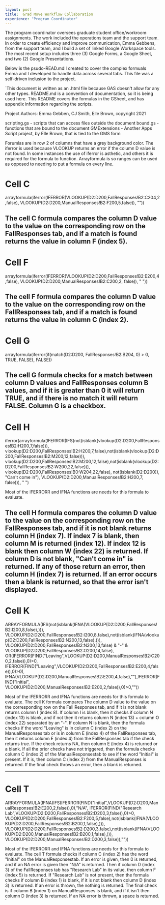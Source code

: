 ```yaml
---
layout: post
title:  Grad Move Workflow Collaboration
experience: "Program Coordinator"
---
```

The program coordinator oversees graduate student office/workroom
assignments. The work included the operations team and the support team. In
order to create efficiency and improve communication, Emma Gebbens, from the
support team, and I build a set of linked Google Workspace tools. The most
recent setup includes three (3) Google Forms, a Google Sheet, and two (2)
Google Presentations.

Below is the psudo-READ.md I created to cover the complex formuals Emma and
I developed to handle data across several tabs. This file was a self-driven
inclusion to the project.

`This document is written as an .html file because GAS doesn't allow for any other types. README.md
is a convention of documentation, so it is being used here. This README covers the formulas in the
GSheet, and has appendix information regarding the scripts.

Project Authors: Emma Gebben, CJ Smith, Elle Brown, copyright 2021

scripting.gs - scripts that can access files outside the document
bound.gs - functions that are bound to the document
GMExtensions - Another Apps Script project, by Elle Brown, that is tied to the GMS form

Forumlas are in row 2 of columns that have a grey background color.  The iferror is used because
VLOOKUP returns an error if the column D value is not found. In some instances the use of iferror
is asthetic, and others it is required for the formula to function. Arrayformula is so ranges can
be used as opposed to needing to put a formula on every line.


Cell C
===============
arrayformula(iferror(IFERROR(VLOOKUP(D2:D200,FallResponses!B2:C204,2,false),
VLOOKUP(D2:D200,ManualResponses!B2:F200,5,false)), ""))

The cell C formula compares the column D value to the value on the corresponding row on the
FallResponses tab, and if a match is found returns the value in column F (index 5).
---------------
Cell F
===============
arrayformula(iferror(IFERROR(VLOOKUP(D2:D200,FallResponses!B2:E200,4,false),
VLOOKUP(D2:D200,ManualResponses!B2:C200,2, false)), " "))

The cell F formula compares the column D value to the value on the corresponding row on the
FallResponses tab, and if a match is found returns the value in column C (index 2).
---------------
Cell G
===============
arrayformula(iferror(if(match(D2:D200, FallResponses!B2:B204, 0) > 0, TRUE, FALSE), FALSE))

The cell G formula checks for a match between column D values and FallResponses column B values,
and if it is greater than 0 it will return TRUE, and if there is no match it will return
FALSE. Column G is a checkbox.
---------------
Cell H
===============
iferror(arrayformula(IFERROR(IFS(not(isblank(vlookup(D2:D200,FallResponses!B2:H200,7,false))),
vlookup(D2:D200,FallResponses!B2:H200,7,false),not(isblank(vlookup(D2:D200,FallResponses!B2:M200,12,false))),
vlookup(D2:D200,FallResponses!B2:M200,12,false),not(isblank(vlookup(D2:D200,FallResponses!B2:W200,22,false))),
vlookup(D2:D200,FallResponses!B0:W204,22,false), not(isblank(D2:D200)), "Can't come in"),
VLOOKUP(D2:D200,ManualResponses!B2:H200,7, false))), " ")

Most of the IFERRORR and IFNA functions are needs for this formula to evaluate.

The cell H formula compares the column D value to the value on the corresponding row on the
FallResponses tab, and if it is not blank returns column H (index 7). If index 7 is blank, then
column M is returned (index 12). If index 12 is blank then column W (index 22) is returned. If
column D is not blank, "Can't come in" is returned. If any of those return an error, then column
H (index 7) is returned. If an error occurs then a blank is returned, so that the error
isn't displayed.
---------------
Cell K
===============
ARRAYFORMULA(IFS(not(isblank(IFNA(VLOOKUP(D2:D200,FallResponses!B2:I200,8,false),))),
VLOOKUP(D2:D200,FallResponses!B2:I200,8,false),not(isblank(IFNA(vlookup(D2:D200,FallResponses!B2:N200,13,false),))),
VLOOKUP(D2:D200,FallResponses!B2:N200,13,false) & "-" & VLOOKUP(D2:D200,FallResponses!B2:O200,14,false),
OR(IFERROR(FIND("Leaving",VLOOKUP(D2:D200,ManualResponses!B2:C200,2,false)),0)>0,
IFERROR(FIND("Leaving",VLOOKUP(D2:D200,FallResponses!B2:E200,4,false)),0)>0),
IFNA(VLOOKUP(D2:D200,ManualResponses!B2:E200,4,false),""),IFERROR(FIND("Initial",
VLOOKUP(D2:D200,ManualResponses!B2:E200,2,false)),0)>0,""))

Most of the IFERRORR and IFNA functions are needs for this formula to evaluate. The cell K formula compares The
column D value to the value on the corresponding row on the Fall Responses tab, and if it is not blank returns
column I (index 8). If column I is blank, then it checks if column N (index 13) is blank, and if not then
it returns column N (index 13) + column O (index 22) separated by an "-". If column N is blank, then the
formula checks if the word "Leaving" is in column C (index 2) on the ManualResponses tab or is in column E
(index 4) of the FallResponses tab, then it returns column E (index 4) from the FallResponses tab if the
check returns true. If the check returns NA, then column E (index 4) is returned or a blank. If all the prior
checks have not triggered, then the formula checks column C (index 2) of the ManualResponsestab to see if
the word "Initial" is present. If it is, then column C (index 2) from the ManualResponses is returned. If
the final check throws an error, then a blank is returned.

---------------
Cell T
===============
ARRAYFORMULA(IFNA(IFS(IFERROR(FIND("Initial",VLOOKUP(D2:D200,ManualResponses!B2:E200,2,false)),0),"N/A",
IFERROR(FIND("Research Lab",VLOOKUP(D2:D200,FallResponses!B2:D200,3,false)),0)>0,
VLOOKUP(D2:D200,FallResponses!B2:F200,5,false),not(isblank(IFNA(VLOOKUP(D2:D200,FallResponses!B2:B200,1,false),))),
VLOOKUP(D2:D200,FallResponses!B2:D200,3,false),not(isblank(IFNA(VLOOKUP(D2:D200,ManualResponses!B2:B200,1,false),))),
VLOOKUP(D2:D200,ManualResponses!B2:D200,3,false)),""))

Most of the IFERRORR and IFNA functions are needs for this formula to evaluate. The cell T formula checks if
column C (index 2) has the word "Initial" on the ManualResponsestab. If an error is given, then 0 is returned,
and if an NA error is given then "N/A" is returned. Then if column D (index 3) of the FallResponses tab has
"Research Lab" in its value, then column F (index 5) is returned. If "Research Lab" is not present, then the
formula checks if column B (index 1) is blank, if it is not blank then column D (index 3) is returned. If an error
is thrown, the nothing is returned. The final check is if column B (index 1) on ManualResponses is blank, and if
it isn't then column D (index 3) is returned. If an NA error is thrown, a space is returned.
`
